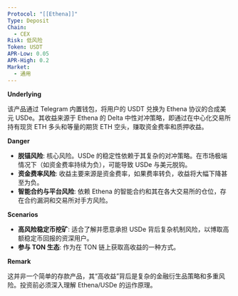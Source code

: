 ```yaml
---
Protocol: "[[Ethena]]"
Type: Deposit
Chain:
  - CEX
Risk: 低风险
Token: USDT
APR-Low: 0.05
APR-High: 0.2
Market:
  - 通用
---
```

**Underlying**

该产品通过 Telegram 内置钱包，将用户的 USDT 兑换为 Ethena 协议的合成美元 USDe。其收益来源于 Ethena 的 Delta 中性对冲策略，即通过在中心化交易所持有现货 ETH 多头和等量的期货 ETH 空头，赚取资金费率和质押收益。

**Danger**

- **脱锚风险**: 核心风险。USDe 的稳定性依赖于其复杂的对冲策略。在市场极端情况下（如资金费率持续为负），可能导致 USDe 与美元脱钩。
- **资金费率风险**: 收益主要来源是资金费率，如果费率转负，收益将大幅下降甚至为负。
- **智能合约与平台风险**: 依赖 Ethena 的智能合约和其在各大交易所的仓位，存在合约漏洞和交易所对手方风险。

**Scenarios**

- **高风险稳定币挖矿**: 适合了解并愿意承担 USDe 背后复杂机制风险，以博取高额稳定币回报的资深用户。
- **参与 TON 生态**: 作为在 TON 链上获取高收益的一种方式。

**Remark**

这并非一个简单的存款产品，其“高收益”背后是复杂的金融衍生品策略和多重风险。投资前必须深入理解 Ethena/USDe 的运作原理。
